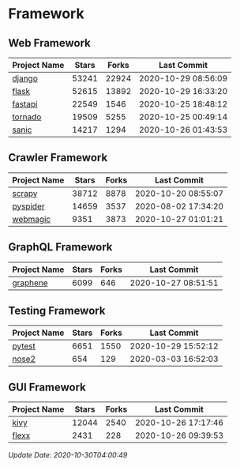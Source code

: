 # Framework

## Web Framework
| Project Name | Stars | Forks | Last Commit |
| ------------ | ----- | ----- | ----------- |
| [django](https://github.com/django/django) | 53241 | 22924 | 2020-10-29 08:56:09 |
| [flask](https://github.com/pallets/flask) | 52615 | 13892 | 2020-10-29 16:33:20 |
| [fastapi](https://github.com/tiangolo/fastapi) | 22549 | 1546 | 2020-10-25 18:48:12 |
| [tornado](https://github.com/tornadoweb/tornado) | 19509 | 5255 | 2020-10-25 00:49:14 |
| [sanic](https://github.com/huge-success/sanic) | 14217 | 1294 | 2020-10-26 01:43:53 |

## Crawler Framework
| Project Name | Stars | Forks | Last Commit |
| ------------ | ----- | ----- | ----------- |
| [scrapy](https://github.com/scrapy/scrapy) | 38712 | 8878 | 2020-10-20 08:55:07 |
| [pyspider](https://github.com/binux/pyspider) | 14659 | 3537 | 2020-08-02 17:34:20 |
| [webmagic](https://github.com/code4craft/webmagic) | 9351 | 3873 | 2020-10-27 01:01:21 |

## GraphQL Framework
| Project Name | Stars | Forks | Last Commit |
| ------------ | ----- | ----- | ----------- |
| [graphene](https://github.com/graphql-python/graphene) | 6099 | 646 | 2020-10-27 08:51:51 |

## Testing Framework
| Project Name | Stars | Forks | Last Commit |
| ------------ | ----- | ----- | ----------- |
| [pytest](https://github.com/pytest-dev/pytest) | 6651 | 1550 | 2020-10-29 15:52:12 |
| [nose2](https://github.com/nose-devs/nose2) | 654 | 129 | 2020-03-03 16:52:03 |

## GUI Framework
| Project Name | Stars | Forks | Last Commit |
| ------------ | ----- | ----- | ----------- |
| [kivy](https://github.com/kivy/kivy) | 12044 | 2540 | 2020-10-26 17:17:46 |
| [flexx](https://github.com/flexxui/flexx) | 2431 | 228 | 2020-10-26 09:39:53 |

*Update Date: 2020-10-30T04:00:49*